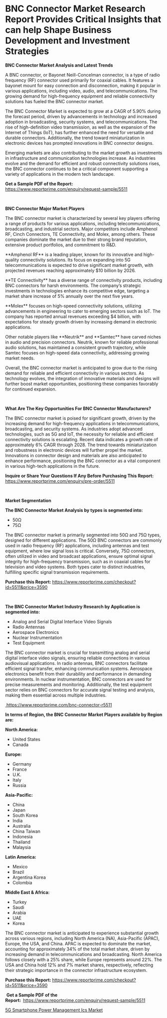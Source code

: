 <p><h1>BNC Connector Market Research Report Provides Critical Insights that can help Shape Business Development and Investment Strategies</h1></p><p><strong>BNC Connector Market Analysis and Latest Trends</strong></p>
<p><p>A BNC connector, or Bayonet Neill-Concelman connector, is a type of radio frequency (RF) connector used primarily for coaxial cables. It features a bayonet mount for easy connection and disconnection, making it popular in various applications, including video, audio, and telecommunications. The growing demand for high-frequency equipment and reliable connectivity solutions has fueled the BNC connector market.</p><p>The BNC Connector Market is expected to grow at a CAGR of 5.90% during the forecast period, driven by advancements in technology and increased adoption in broadcasting, security systems, and telecommunications. The rise of high-definition video transmission, as well as the expansion of the Internet of Things (IoT), has further enhanced the need for versatile and durable connectors. Additionally, the trend toward miniaturization in electronic devices has prompted innovations in BNC connector designs.</p><p>Emerging markets are also contributing to the market growth as investments in infrastructure and communication technologies increase. As industries evolve and the demand for efficient and robust connectivity solutions rises, the BNC connector continues to be a critical component supporting a variety of applications in the modern tech landscape.</p></p>
<p><strong>Get a Sample PDF of the Report:&nbsp;</strong> <a href="https://www.reportprime.com/enquiry/request-sample/5511?utm_campaign=2533&utm_medium=2&utm_source=Github&utm_content=ia&utm_term=19032025&utm_id=bnc-connector">https://www.reportprime.com/enquiry/request-sample/5511</a></p>
<p>&nbsp;</p>
<p><strong>BNC Connector Major Market Players</strong></p>
<p><p>The BNC connector market is characterized by several key players offering a range of products for various applications, including telecommunications, broadcasting, and industrial sectors. Major competitors include Amphenol RF, Cinch Connectors, TE Connectivity, and Molex, among others. These companies dominate the market due to their strong brand reputation, extensive product portfolios, and commitment to R&D.</p><p>**Amphenol RF** is a leading player, known for its innovative and high-quality connectivity solutions. Its focus on expanding into 5G telecommunications is expected to drive significant market growth, with projected revenues reaching approximately $10 billion by 2026.</p><p>**TE Connectivity** has a diverse range of connectivity products, including BNC connectors for harsh environments. The company’s strategic investments in technologies enhance its competitive edge, targeting a market share increase of 5% annually over the next five years.</p><p>**Molex** focuses on high-speed connectivity solutions, utilizing advancements in engineering to cater to emerging sectors such as IoT. The company has reported annual revenues exceeding $4 billion, with expectations for steady growth driven by increasing demand in electronic applications.</p><p>Other notable players like **Neutrik** and **Samtec** have carved niches in audio and precision connectors. Neutrik, known for reliable professional audio solutions, has maintained a consistent growth trajectory, while Samtec focuses on high-speed data connectivity, addressing growing market needs.</p><p>Overall, the BNC connector market is anticipated to grow due to the rising demand for reliable and efficient connectivity in various sectors. As technology evolves, the integration of innovative materials and designs will further boost market opportunities, positioning these companies favorably for continued expansion.</p></p>
<p>&nbsp;</p>
<p><strong>What Are The Key Opportunities For BNC Connector Manufacturers?</strong></p>
<p><p>The BNC connector market is poised for significant growth, driven by the increasing demand for high-frequency applications in telecommunications, broadcasting, and security systems. As industries adopt advanced technologies, such as 5G and IoT, the necessity for reliable and efficient connectivity solutions is escalating. Recent data indicates a growth rate of approximately 6% CAGR through 2028. The trend towards miniaturization and robustness in electronic devices will further propel the market. Innovations in connector design and materials are also anticipated to enhance performance, positioning the BNC connector as a vital component in various high-tech applications in the future.</p></p>
<p><strong>Inquire or Share Your Questions If Any Before Purchasing This Report:</strong> <a href="https://www.reportprime.com/enquiry/pre-order/5511?utm_campaign=2533&utm_medium=2&utm_source=Github&utm_content=ia&utm_term=19032025&utm_id=bnc-connector">https://www.reportprime.com/enquiry/pre-order/5511</a></p>
<p>&nbsp;</p>
<p><strong>Market Segmentation</strong></p>
<p><strong>The BNC Connector Market Analysis by types is segmented into:</strong></p>
<p><ul><li>50Ω</li><li>75Ω</li></ul></p>
<p><p>The BNC connector market is primarily segmented into 50Ω and 75Ω types, designed for different applications. The 50Ω BNC connectors are commonly used in radio frequency (RF) applications, including antennas and test equipment, where low signal loss is critical. Conversely, 75Ω connectors, often utilized in video and broadcast applications, ensure optimal signal integrity for high-frequency transmission, such as in coaxial cables for television and video systems. Both types cater to distinct industries, fulfilling specific signal transmission requirements.</p></p>
<p><strong>Purchase this Report:&nbsp;</strong><a href="https://www.reportprime.com/checkout?id=5511&price=3590&utm_campaign=2533&utm_medium=2&utm_source=Github&utm_content=ia&utm_term=19032025&utm_id=bnc-connector">https://www.reportprime.com/checkout?id=5511&price=3590</a></p>
<p>&nbsp;</p>
<p><strong>The BNC Connector Market Industry Research by Application is segmented into:</strong></p>
<p><ul><li>Analog and Serial Digital Interface Video Signals</li><li>Radio Antennas</li><li>Aerospace Electronics</li><li>Nuclear Instrumentation</li><li>Test Equipment</li></ul></p>
<p><p>The BNC connector market is crucial for transmitting analog and serial digital interface video signals, ensuring reliable connections in various audiovisual applications. In radio antennas, BNC connectors facilitate efficient signal transfer, enhancing communication systems. Aerospace electronics benefit from their durability and performance in demanding environments. In nuclear instrumentation, BNC connectors are used for precise measurements and monitoring. Additionally, the test equipment sector relies on BNC connectors for accurate signal testing and analysis, making them essential across multiple industries.</p></p>
<p><a href="https://www.reportprime.com/bnc-connector-r5511?utm_campaign=2533&utm_medium=2&utm_source=Github&utm_content=ia&utm_term=19032025&utm_id=bnc-connector">&nbsp;https://www.reportprime.com/bnc-connector-r5511</a></p>
<p><strong>In terms of Region, the BNC Connector Market Players available by Region are:</strong></p>
<p>
    <p> <strong> North America: </strong>
        <ul>
            <li>United States</li>
            <li>Canada</li>
        </ul>
        </p> 
    <p> <strong> Europe: </strong>
        <ul>
            <li>Germany</li>
            <li>France</li>
            <li>U.K.</li>
            <li>Italy</li>
            <li>Russia</li>
        </ul>
        </p> 
    <p> <strong> Asia-Pacific: </strong>
        <ul>
            <li>China</li>
            <li>Japan</li>
            <li>South Korea</li>
            <li>India</li>
            <li>Australia</li>
            <li>China Taiwan</li>
            <li>Indonesia</li>
            <li>Thailand</li>
            <li>Malaysia</li>
        </ul>
        </p> 
    <p> <strong> Latin America: </strong>
        <ul>
            <li>Mexico</li>
            <li>Brazil</li>
            <li>Argentina Korea</li>
            <li>Colombia</li>
        </ul>
        </p> 
    <p> <strong> Middle East & Africa: </strong>
        <ul>
            <li>Turkey</li>
            <li>Saudi</li>
            <li>Arabia</li>
            <li>UAE</li>
            <li>Korea</li>
        </ul>
    </p>
    </p>
<p><p>The BNC connector market is anticipated to experience substantial growth across various regions, including North America (NA), Asia-Pacific (APAC), Europe, the USA, and China. APAC is expected to dominate the market, accounting for approximately 34% of the total market share, driven by increasing demand in telecommunications and broadcasting. North America follows closely with a 25% share, while Europe represents around 22%. The USA and China hold 12% and 7% market shares, respectively, reflecting their strategic importance in the connector infrastructure ecosystem.</p></p>
<p><strong>Purchase this Report: </strong><a href="https://www.reportprime.com/checkout?id=5511&price=3590&utm_campaign=2533&utm_medium=2&utm_source=Github&utm_content=ia&utm_term=19032025&utm_id=bnc-connector">https://www.reportprime.com/checkout?id=5511&price=3590</a></p>
<p>&nbsp;<strong>Get a Sample PDF of the Report:&nbsp;&nbsp;</strong><a href="https://www.reportprime.com/enquiry/request-sample/5511?utm_campaign=2533&utm_medium=2&utm_source=Github&utm_content=ia&utm_term=19032025&utm_id=bnc-connector">https://www.reportprime.com/enquiry/request-sample/5511</a></p>
<p><strong></strong></p>
<p><p><a href="https://github.com/hillsmyung726/Market-Research-Report-List-1/blob/main/5g-smartphone-power-management-ics-market.md?utm_campaign=2533&utm_medium=2&utm_source=Github&utm_content=ia&utm_term=19032025&utm_id=bnc-connector">5G Smartphone Power Management Ics Market</a></p></p>